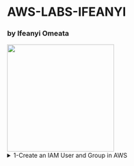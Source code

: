 # AWS-LABS-IFEANYI
### by Ifeanyi Omeata

<img src="https://github.com/user-attachments/assets/844f1eea-1416-4549-b0bf-93b975402c29" width="250" height="250" />

<details>
  <summary> 1-Create an IAM User and Group in AWS</summary>

- [ ] **Open IAM Console**  
  - [ ] **Go to the AWS Management Console.**
  - [ ] **Enter "IAM" in the search bar and go to the IAM console.**
  - [ ] **Notice the IAM service is global and doesn't require region selection.**

</details>
